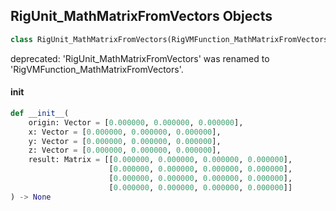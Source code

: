 ## RigUnit_MathMatrixFromVectors Objects

```python
class RigUnit_MathMatrixFromVectors(RigVMFunction_MathMatrixFromVectors)
```

deprecated: 'RigUnit_MathMatrixFromVectors' was renamed to 'RigVMFunction_MathMatrixFromVectors'.

<a id="unreal.RigUnit_MathMatrixFromVectors.__init__"></a>

#### __init__

```python
def __init__(
    origin: Vector = [0.000000, 0.000000, 0.000000],
    x: Vector = [0.000000, 0.000000, 0.000000],
    y: Vector = [0.000000, 0.000000, 0.000000],
    z: Vector = [0.000000, 0.000000, 0.000000],
    result: Matrix = [[0.000000, 0.000000, 0.000000, 0.000000],
                      [0.000000, 0.000000, 0.000000, 0.000000],
                      [0.000000, 0.000000, 0.000000, 0.000000],
                      [0.000000, 0.000000, 0.000000, 0.000000]]
) -> None
```

<a id="unreal.RigVMFunction_MathMatrixMul"></a>